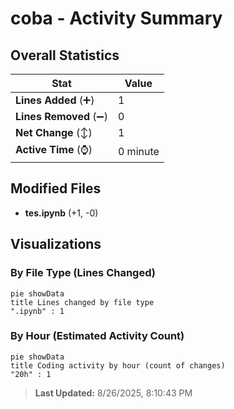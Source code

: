 # coba - Activity Summary 

## Overall Statistics

| Stat                   | Value                                                             |
| ---------------------- | ----------------------------------------------------------------- |
| **Lines Added** (➕)   | 1                                          |
| **Lines Removed** (➖) | 0                                        |
| **Net Change** (↕)    | 1                |
| **Active Time** (⌚)   | 0 minute |


## Modified Files
- **tes.ipynb** (+1, -0)

## Visualizations

### By File Type (Lines Changed)

```mermaid
pie showData
title Lines changed by file type
".ipynb" : 1
```

### By Hour (Estimated Activity Count)

```mermaid
pie showData
title Coding activity by hour (count of changes)
"20h" : 1
```


> **Last Updated:** 8/26/2025, 8:10:43 PM